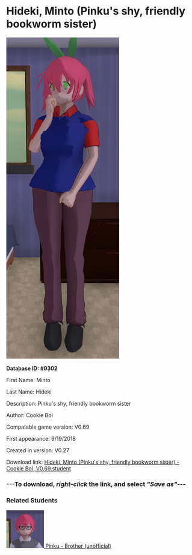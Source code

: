 # Hideki, Minto (Pinku's shy, friendly bookworm sister)

<img src="../../Files/Images/Hideki, Minto (Pinku's shy, friendly bookworm sister).png" title="Hideki, Minto (Pinku's shy, friendly bookworm sister) - Cookie Boi, V0.69">

**Database ID: #0302**

First Name: Minto

Last Name: Hideki

Description: Pinku's shy, friendly bookworm sister

Author: Cookie Boi

Compatable game version: V0.69

First appearance: 9/19/2018

Created in version: V0.27

Download link: <a href="https://raw.githubusercontent.com/Arbiter1223/Daigaku-Gurashi-Custom-Students/master/Files/Student%20Files/Hideki%2C%20Minto%20(Pinku's%20shy%2C%20friendly%20bookworm%20sister)%20-%20Cookie%20Boi%2C%20V0.69.student">Hideki, Minto (Pinku's shy, friendly bookworm sister) - Cookie Boi, V0.69.student</a>

### ---**To download, _right-click_ the link, and select _"Save as"_**---

### Related Students

<a href="Hideki, Pinku (A friendly positive guy).md"><img src="../../Files/Thumbs/Hideki, Pinku (A friendly positive guy).png" height="100" width="100" title="Hideki, Pinku (A friendly positive guy) - YamiToast, V0.69"></a><a href="Hideki, Pinku (A friendly positive guy).md"> Pinku - Brother (unofficial)</a>

